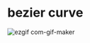 # bezier curve

![ezgif com-gif-maker](https://user-images.githubusercontent.com/85833148/176164901-0b5af62a-4d9d-4b95-9c2b-c0f364f3b57a.gif)
